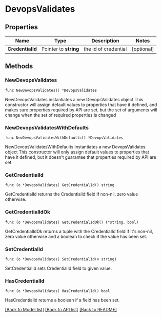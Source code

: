 # DevopsValidates

## Properties

Name | Type | Description | Notes
------------ | ------------- | ------------- | -------------
**CredentialId** | Pointer to **string** | the id of credential | [optional] 

## Methods

### NewDevopsValidates

`func NewDevopsValidates() *DevopsValidates`

NewDevopsValidates instantiates a new DevopsValidates object
This constructor will assign default values to properties that have it defined,
and makes sure properties required by API are set, but the set of arguments
will change when the set of required properties is changed

### NewDevopsValidatesWithDefaults

`func NewDevopsValidatesWithDefaults() *DevopsValidates`

NewDevopsValidatesWithDefaults instantiates a new DevopsValidates object
This constructor will only assign default values to properties that have it defined,
but it doesn't guarantee that properties required by API are set

### GetCredentialId

`func (o *DevopsValidates) GetCredentialId() string`

GetCredentialId returns the CredentialId field if non-nil, zero value otherwise.

### GetCredentialIdOk

`func (o *DevopsValidates) GetCredentialIdOk() (*string, bool)`

GetCredentialIdOk returns a tuple with the CredentialId field if it's non-nil, zero value otherwise
and a boolean to check if the value has been set.

### SetCredentialId

`func (o *DevopsValidates) SetCredentialId(v string)`

SetCredentialId sets CredentialId field to given value.

### HasCredentialId

`func (o *DevopsValidates) HasCredentialId() bool`

HasCredentialId returns a boolean if a field has been set.


[[Back to Model list]](../README.md#documentation-for-models) [[Back to API list]](../README.md#documentation-for-api-endpoints) [[Back to README]](../README.md)


